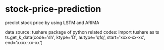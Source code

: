 # stock-price-prediction
predict stock price by using LSTM and ARIMA

data source: tushare package of python
related codes:
import tushare as ts
ts.get_k_data(code='sh', ktype='D', autype='qfq', start='xxxx-xx-xx', end='xxxx-xx-xx')

